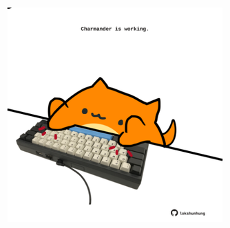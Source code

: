 <!-- built at 01/06/2022, 08:01:11 UTC -->
<p align="center">
  <img width="500" height="500" src="./ReadmeImage.svg">
</p>
